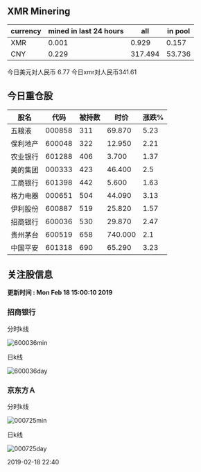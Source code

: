 ## XMR Minering

|currency|mined in last 24 hours|all|in pool|
|---|---|---|---|
|XMR|0.001|0.929|0.157|
|CNY|0.229|317.494|53.736|

今日美元对人民币 6.77	今日xmr对人民币341.61


## 今日重仓股 

|股名|代码|被持数|时价|涨跌%|
|---|---|---|---|---|
|五粮液|000858|311|69.870|5.23|
|保利地产|600048|322|12.950|2.21|
|农业银行|601288|406|3.700|1.37|
|美的集团|000333|423|46.400|2.5|
|工商银行|601398|442|5.600|1.63|
|格力电器|000651|504|44.090|3.13|
|伊利股份|600887|519|25.820|1.57|
|招商银行|600036|530|29.870|2.47|
|贵州茅台|600519|658|740.000|2.1|
|中国平安|601318|690|65.290|3.23|

## 关注股信息
**更新时间 : Mon Feb 18 15:00:10 2019**
### 招商银行 
分时k线

![600036min](http://image.sinajs.cn/newchart/min/n/sh600036.gif)

日k线

![600036day](http://image.sinajs.cn/newchart/daily/n/sh600036.gif)

### 京东方Ａ 
分时k线

![000725min](http://image.sinajs.cn/newchart/min/n/sz000725.gif)

日k线

![000725day](http://image.sinajs.cn/newchart/daily/n/sz000725.gif)

2019-02-18 22:40